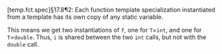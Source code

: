 [temp.fct.spec]§17.8¶2: Each function template specialization instantiated from a template has its own copy of any static variable.

This means we get two instantiations of `f`, one for `T`=`int`, and one for `T`=`double`. Thus, `i` is shared between the two `int` calls, but not with the `double` call.
